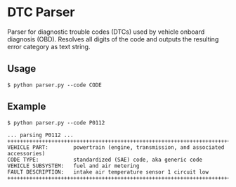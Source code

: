 # DTC Parser

Parser for diagnostic trouble codes (DTCs) used by vehicle onboard diagnosis (OBD). Resolves all digits of the code and outputs the resulting error category as text string.

## Usage

```
$ python parser.py --code CODE
```

## Example

```
$ python parser.py --code P0112

... parsing P0112 ...
++++++++++++++++++++++++++++++++++++++++++++++++++++++++++++++++++++++++++++++++++++++++++++++++
VEHICLE PART:		 powertrain (engine, transmission, and associated accessories)
CODE TYPE:		     standardized (SAE) code, aka generic code
VEHICLE SUBSYSTEM:	 fuel and air metering
FAULT DESCRIPTION:	 intake air temperature sensor 1 circuit low
++++++++++++++++++++++++++++++++++++++++++++++++++++++++++++++++++++++++++++++++++++++++++++++++
```

